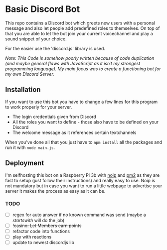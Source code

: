 # Basic Discord Bot

This repo contains a Discord bot which greets new users with a personal message and also let people add predefined roles to themselves. On top of that you are able to let the bot join your current voicechannel and play a sound snippet of your choice.

For the easier use the 'discord.js' library is used.

*Note: This Code is somehow poorly written because of code duplication (and maybe general flaws with JavaScript as it isn´t my strongest programming language). My main focus was to create a functioning bot for my own Discord Server.*

## Installation

If you want to use this bot you have to change a few lines for this program to work properly for your server.

- The login credentials given from Discord
- All the roles you want to define - those also have to be defined on your Discord
- The welcome message as it references certain textchannels

When you've done all that you just have to ``npm install`` all the packages and run it with ``node main.js``.

## Deployment

I'm selfhosting this bot on a Raspberry Pi 3b with [noip](https://www.noip.com/) and [pm2](https://pm2.keymetrics.io/docs/usage/quick-start/) as they are fast to setup (just follow their instructions) and really easy to use. Noip is not mandatory but in case you want to run a little webpage to advertise your server it makes the process as easy as it can be.


### TODO

- [ ] regex for auto answer if no known command was send (maybe a _startswith_ will do the job)
- [ ] ~~!casino: Let Members earn points~~
- [ ] refactor code into functions
- [ ] play with reactions
- [ ] update to newest discordjs lib